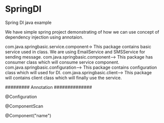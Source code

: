 # SpringDI
Spring DI java example

We have simple spring project demonstrating of how we can use concept of dependency injection using annotaion.

com.java.springbasic.service.component-> This package contains basic service used in class. We are using EmailService and SMSService for sending message.
com.java.springbasic.component--> This package has consumer class which will consume service component.
com.java.springbasic.configuration--> This package contains configuration class which will used for DI.
com.java.springbasic.client--> This package will contains client class which will finally use the service.

######### Annotation ##############

@Configuration

@ComponentScan

@Component("name")
